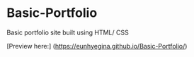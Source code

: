 # Basic-Portfolio
Basic portfolio site built using HTML/ CSS

[Preview here:] (https://eunhyegina.github.io/Basic-Portfolio/)
